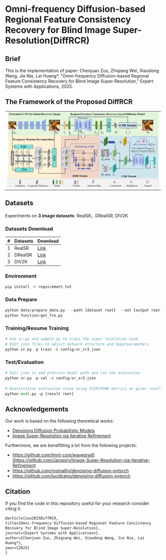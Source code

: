 # Omni-frequency Diffusion-based Regional Feature Consistency Recovery for Blind Image Super-Resolution(DiffRCR)

## Brief

This is the implementation of paper: Chenjuan Zuo, Zhiqiang Wei, Xiaodong Wang, Jie Nie, Lei Huang*, "Omni-frequency Diffusion-based Regional Feature Consistency Recovery for Blind Image Super-Resolution," Expert Systems with Applications, 2025.


## The Framework of the Proposed DiffRCR
<table border=0 >
	<tbody>
    <tr>
		<tr>
			<td width="40%" > <img src="3-1.png"> </td>
		</tr>
	</tbody>
</table>


## Datasets
Experiments on **3 image datasets**:
RealSR，DRealSR, DIV2K
### Datasets Download

|#|Datasets|Download|
|---|----|-----|
|1|RealSR|[Link](https://drive.google.com/file/d/17ZMjo-zwFouxnm_aFM6CUHBwgRrLZqIM/view)|
|2|DRealSR|[Link](https://drive.google.com/drive/folders/1tP5m4k1_shFT6Dcw31XV8cWHtblGmbOk)
|3|DIV2K|[Link](https://data.vision.ee.ethz.ch/cvl/DIV2K/)  |

 ### Environment
```python
pip install -r requirement.txt
```
 ### Data Prepare
```python
python data/prepare_data.py  --path [dataset root]  --out [output root] --size 64,256 -l
python function/get_fre.py
```
### Training/Resume Training

```python
# Use sr.py and sample.py to train the super resolution task.
# Edit json files to adjust network structure and hyperparameters
python sr.py -p train -c config/sr_sr3.json
```

### Test/Evaluation

```python
# Edit json to add pretrain model path and run the evaluation 
python sr.py -p val -c config/sr_sr3.json

# Quantitative evaluation alone using SSIM/PSNR metrics on given result root
python eval.py -p [result root]
```

## Acknowledgements

Our work is based on the following theoretical works:

- [Denoising Diffusion Probabilistic Models](https://arxiv.org/pdf/2006.11239.pdf)
- [Image Super-Resolution via Iterative Refinement](https://arxiv.org/pdf/2104.07636.pdf)

Furthermore, we are benefitting a lot from the following projects:

- https://github.com/lmnt-com/wavegrad](https://github.com/Janspiry/Image-Super-Resolution-via-Iterative-Refinement
- https://github.com/rosinality/denoising-diffusion-pytorch
- https://github.com/lucidrains/denoising-diffusion-pytorch

## Citation
If you find the code in this repository useful for your research consider citing it.
```
@article{zuo2025DiffRCR,
title={Omni-frequency Diffusion-based Regional Feature Consistency Recovery for Blind Image Super-Resolution},
journal={Expert Systems with Applications},
author={Chenjuan Zuo, Zhiqiang Wei, Xiaodong Wang, Jie Nie, Lei Huang*},
year={2025}
}
```

